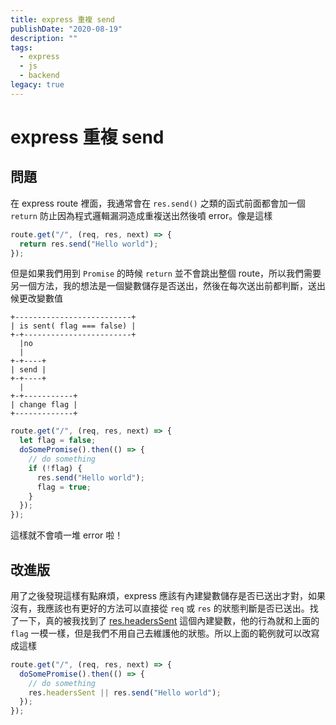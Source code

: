 ```yaml
---
title: express 重複 send
publishDate: "2020-08-19"
description: ""
tags:
  - express
  - js
  - backend
legacy: true
---
```


# express 重複 send

## 問題

在 express route 裡面，我通常會在 `res.send()` 之類的函式前面都會加一個 `return` 防止因為程式邏輯漏洞造成重複送出然後噴 error。像是這樣

```js
route.get("/", (req, res, next) => {
  return res.send("Hello world");
});
```

但是如果我們用到 `Promise` 的時候 `return` 並不會跳出整個 route，所以我們需要另一個方法，我的想法是一個變數儲存是否送出，然後在每次送出前都判斷，送出候更改變數值

```
+--------------------------+
| is sent( flag === false) |
+-+------------------------+
  |no
  |
+-+----+
| send |
+-+----+
  |
+-+-----------+
| change flag |
+-------------+
```

```js
route.get("/", (req, res, next) => {
  let flag = false;
  doSomePromise().then(() => {
    // do something
    if (!flag) {
      res.send("Hello world");
      flag = true;
    }
  });
});
```

這樣就不會噴一堆 error 啦！

## 改進版

用了之後發現這樣有點麻煩，express 應該有內建變數儲存是否已送出才對，如果沒有，我應該也有更好的方法可以直接從 `req` 或 `res` 的狀態判斷是否已送出。找了一下，真的被我找到了 [res.headersSent](https://expressjs.com/en/4x/api.html#res.headersSent) 這個內建變數，他的行為就和上面的 `flag` 一模一樣，但是我們不用自己去維護他的狀態。所以上面的範例就可以改寫成這樣

```js
route.get("/", (req, res, next) => {
  doSomePromise().then(() => {
    // do something
    res.headersSent || res.send("Hello world");
  });
});
```
